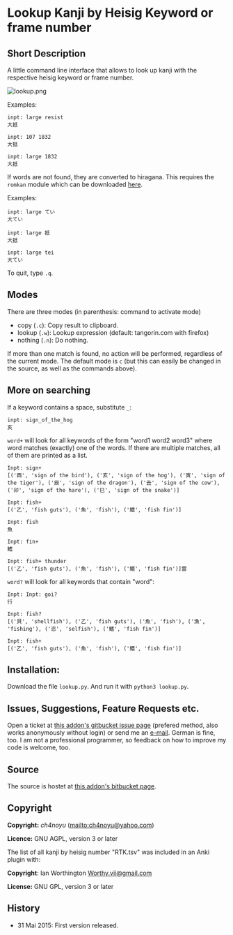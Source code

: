 # Lookup Kanji by Heisig Keyword or frame number

## Short Description
A little command line interface that allows to look up kanji with the respective heisig keyword or frame number.

![lookup.png](https://bitbucket.org/repo/qe4bg9/images/274375207-lookup.png)

Examples:
    
    inpt: large resist
    大抵
    
    inpt: 107 1832
    大抵
    
    inpt: large 1832
    大抵
   
If words are not found, they are converted to hiragana. This requires the ```romkan``` module which can be downloaded
[here](https://pypi.python.org/pypi/romkan).

Examples:
    
    inpt: large てい
    大てい
    
    inpt: large 抵
    大抵
    
    inpt: large tei
    大てい

To quit, type ```.q```.

## Modes 

There are three modes (in parenthesis: command to activate mode)

* copy (```.c```): Copy result to clipboard.
* lookup (```.w```): Lookup expression (default: tangorin.com with firefox)
* nothing (```.n```): Do nothing.

If more than one match is found, no action will be performed, regardless of the current mode.
The default mode is ```c``` (but this can easily be changed in the source, as well as the commands above).
    
## More on searching

If a keyword contains a space, substitute ```_```:

    inpt: sign_of_the_hog
    亥

```word+``` will look for all keywords of the form "word1 word2 word3" where word matches (exactly) one of the words. If
there are multiple matches, all of them are printed as a list. 

    Inpt: sign+
    [('酉', 'sign of the bird'), ('亥', 'sign of the hog'), ('寅', 'sign of the tiger'), ('辰', 'sign of the dragon'), ('丑', 'sign of the cow'), ('卯', 'sign of the hare'), ('巳', 'sign of the snake')]
    
    Inpt: fish+
    [('乙', 'fish guts'), ('魚', 'fish'), ('鰭', 'fish fin')]
    
    Inpt: fish
    魚
    
    Inpt: fin+
    鰭
    
    Inpt: fish+ thunder
    [('乙', 'fish guts'), ('魚', 'fish'), ('鰭', 'fish fin')]雷

```word?``` will look for all keywords that contain "word":

    Inpt: Inpt: goi?
    行
    
    Inpt: fish?
    [('貝', 'shellfish'), ('乙', 'fish guts'), ('魚', 'fish'), ('漁', 'fishing'), ('恣', 'selfish'), ('鰭', 'fish fin')]

    Inpt: fish+
    [('乙', 'fish guts'), ('魚', 'fish'), ('鰭', 'fish fin')]

## Installation:

Download the file ```lookup.py```. And run it with ```python3 lookup.py```.

## Issues, Suggestions, Feature Requests etc.
Open a ticket at [this addon's gitbucket issue page](https://bitbucket.org/ch4noyu/anki-addon-reset-all-fields/issues) (prefered method, also works anonymously without login) or send me an [e-mail](mailto:ch4noyu@yahoo.com). German is fine, too. I am not a professional programmer, so feedback on how to improve my code is welcome, too.

## Source
The source is hostet at [this addon's bitbucket page](https://bitbucket.org/ch4noyu/anki-addon-reset-all-fields/).

## Copyright
**Copyright:** *ch4noyu* (<mailto:ch4noyu@yahoo.com>)

**Licence:** GNU AGPL, version 3 or later

The list of all kanji by heisig number "RTK.tsv" was included in an Anki plugin with:

**Copyright**: Ian Worthington <Worthy.vii@gmail.com>

**License:** GNU GPL, version 3 or later

## History

* 31 Mai 2015: First version released.